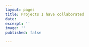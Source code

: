 ```yaml
---
layout: pages
title: Projects I have collaborated
date: 
excerpt: ''
image: ''
published: false

---
```

